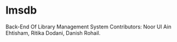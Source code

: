 # lmsdb
Back-End Of Library Management System
Contributors:
Noor Ul Ain Ehtisham,
Ritika Dodani,
Danish Rohail.
